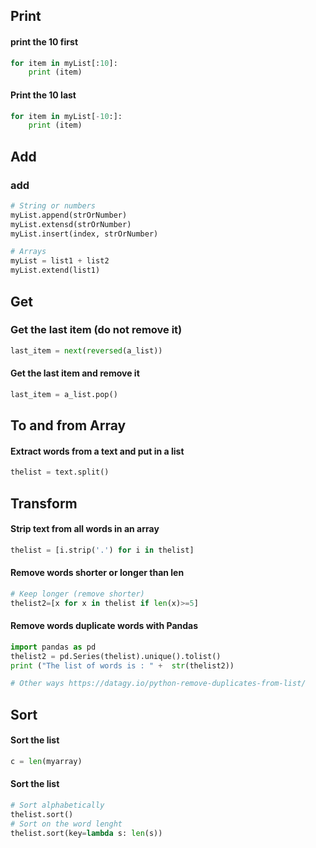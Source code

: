 ## Print

#### print the 10 first
```python
for item in myList[:10]:
    print (item)
```
#### Print the 10 last
```python
for item in myList[-10:]:
    print (item)
```
## Add

### add
```python
# String or numbers
myList.append(strOrNumber)
myList.extensd(strOrNumber)
myList.insert(index, strOrNumber)

# Arrays
myList = list1 + list2
myList.extend(list1)

```

## Get

### Get the last item (do not remove it)
```python
last_item = next(reversed(a_list))
```

#### Get the last item and remove it
```python
last_item = a_list.pop()
```

## To and from Array

#### Extract words from a text and put in a list
```python
thelist = text.split()
```

## Transform

#### Strip text from all words in an array
```python
thelist = [i.strip('.') for i in thelist]
```

#### Remove words shorter or longer than len
```python
# Keep longer (remove shorter)
thelist2=[x for x in thelist if len(x)>=5]
```

#### Remove words duplicate words with Pandas
```python
import pandas as pd
thelist2 = pd.Series(thelist).unique().tolist()
print ("The list of words is : " +  str(thelist2))

# Other ways https://datagy.io/python-remove-duplicates-from-list/
```


## Sort
#### Sort the list
```python
c = len(myarray)
```

#### Sort the list
```python
# Sort alphabetically
thelist.sort()
# Sort on the word lenght
thelist.sort(key=lambda s: len(s))
```





